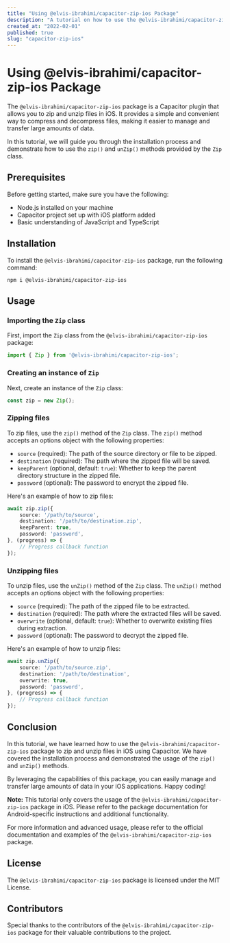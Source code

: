 ```yaml
---
title: "Using @elvis-ibrahimi/capacitor-zip-ios Package"
description: "A tutorial on how to use the @elvis-ibrahimi/capacitor-zip-ios package for zipping and unzipping files in iOS using Capacitor."
created_at: "2022-02-01"
published: true
slug: "capacitor-zip-ios"
---
```


# Using @elvis-ibrahimi/capacitor-zip-ios Package

The `@elvis-ibrahimi/capacitor-zip-ios` package is a Capacitor plugin that allows you to zip and unzip files in iOS. It provides a simple and convenient way to compress and decompress files, making it easier to manage and transfer large amounts of data.

In this tutorial, we will guide you through the installation process and demonstrate how to use the `zip()` and `unZip()` methods provided by the `Zip` class.

## Prerequisites

Before getting started, make sure you have the following:

- Node.js installed on your machine
- Capacitor project set up with iOS platform added
- Basic understanding of JavaScript and TypeScript

## Installation

To install the `@elvis-ibrahimi/capacitor-zip-ios` package, run the following command:

```shell
npm i @elvis-ibrahimi/capacitor-zip-ios
```

## Usage

### Importing the `Zip` class

First, import the `Zip` class from the `@elvis-ibrahimi/capacitor-zip-ios` package:

```typescript
import { Zip } from '@elvis-ibrahimi/capacitor-zip-ios';
```

### Creating an instance of `Zip`

Next, create an instance of the `Zip` class:

```typescript
const zip = new Zip();
```

### Zipping files

To zip files, use the `zip()` method of the `Zip` class. The `zip()` method accepts an options object with the following properties:

- `source` (required): The path of the source directory or file to be zipped.
- `destination` (required): The path where the zipped file will be saved.
- `keepParent` (optional, default: `true`): Whether to keep the parent directory structure in the zipped file.
- `password` (optional): The password to encrypt the zipped file.

Here's an example of how to zip files:

```typescript
await zip.zip({
    source: '/path/to/source',
    destination: '/path/to/destination.zip',
    keepParent: true,
    password: 'password',
}, (progress) => {
    // Progress callback function
});
```

### Unzipping files

To unzip files, use the `unZip()` method of the `Zip` class. The `unZip()` method accepts an options object with the following properties:

- `source` (required): The path of the zipped file to be extracted.
- `destination` (required): The path where the extracted files will be saved.
- `overwrite` (optional, default: `true`): Whether to overwrite existing files during extraction.
- `password` (optional): The password to decrypt the zipped file.

Here's an example of how to unzip files:

```typescript
await zip.unZip({
    source: '/path/to/source.zip',
    destination: '/path/to/destination',
    overwrite: true,
    password: 'password',
}, (progress) => {
    // Progress callback function
});
```

## Conclusion

In this tutorial, we have learned how to use the `@elvis-ibrahimi/capacitor-zip-ios` package to zip and unzip files in iOS using Capacitor. We have covered the installation process and demonstrated the usage of the `zip()` and `unZip()` methods.

By leveraging the capabilities of this package, you can easily manage and transfer large amounts of data in your iOS applications. Happy coding!

**Note:** This tutorial only covers the usage of the `@elvis-ibrahimi/capacitor-zip-ios` package in iOS. Please refer to the package documentation for Android-specific instructions and additional functionality.

For more information and advanced usage, please refer to the official documentation and examples of the `@elvis-ibrahimi/capacitor-zip-ios` package.

## License

The `@elvis-ibrahimi/capacitor-zip-ios` package is licensed under the MIT License.

## Contributors

Special thanks to the contributors of the `@elvis-ibrahimi/capacitor-zip-ios` package for their valuable contributions to the project.